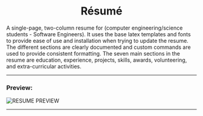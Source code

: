 <h1 align="center">Résumé</h1>

A single-page, two-column resume for (computer engineering/science students - Software Engineers). It uses the base latex templates and fonts to provide ease of use and installation when trying to update the resume. The different sections are clearly documented and custom commands are used to provide consistent formatting. The seven main sections in the resume are education, experience, projects, skills, awards, volunteering, and extra-curricular activities.

---

### Preview:

![RESUME PREVIEW](https://user-images.githubusercontent.com/52632898/165422170-d049f0bc-70f5-411d-9dd7-27bc7574d5f5.png)

---
